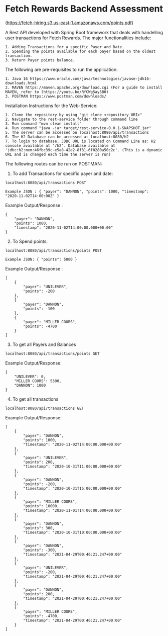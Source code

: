 # Fetch Rewards Backend Assessment 

(https://fetch-hiring.s3.us-east-1.amazonaws.com/points.pdf)

A Rest API developed with Spring Boot framework that deals with handelling user transactions for Fetch Rewards. The major functionalities include:
```
1. Adding Transactions for a specific Payer and Date.
2. Spending the points available for each payer based on the oldest transaction.
3. Return Payer points balance.
```
The following are pre-requisites to run the application:
```
1. Java 16 https://www.oracle.com/java/technologies/javase-jdk16-downloads.html
2. MAVEN https://maven.apache.org/download.cgi (For a guide to install MAVEN, refer to (https://youtu.be/RfCWg5ay5B0)
3. POSTMAN https://www.postman.com/downloads/
```
Installation Instructions for the Web-Service:
```
1. Clone the repository by using "git clone <repository URI>"
2. Navigate to the rest-service folder through command line
3. Run command "mvn clean install"
4. Run command "java -jar target/rest-service-0.0.1-SNAPSHOT.jar"
5. The server can be accessed on localhost:8080/api/transactions
6. The H2 Database can be accessed at localhost:8080/h2
7. To login to database, JDBC URL is located on Command Line as: H2 console available at '/h2'. Database available at 'jdbc:h2:mem:46fbc39c-e5a8-42e2-8f31-6f0280a50c2c'. (This is a dynamic URL and is changed each time the server is run)
```
The following routes can be run on POSTMAN:

1. To add Transactions for specific payer and date: 
```
localhost:8080/api/transactions POST

Example JSON : { "payer": "DANNON", "points": 1000, "timestamp": "2020-11-02T14:00:00Z" }
```
Example Output/Response : 
```
{
    "payer": "DANNON",
    "points": 1000,
    "timestamp": "2020-11-02T14:00:00.000+00:00"
}
```
2. To Spend points:
```
localhost:8080/api/transactions/points POST

Example JSON: { "points": 5000 }
```
Example Output/Response : 
```
[
    {
        "payer": "UNILEVER",
        "points": -200
    },
    {
        "payer": "DANNON",
        "points": -100
    },
    {
        "payer": "MILLER COORS",
        "points": -4700
    }
]
```
3. To get all Payers and Balances
```
localhost:8080/api/transactions/points GET
```
Example Output/Response:
```
{
    "UNILEVER": 0,
    "MILLER COORS": 5300,
    "DANNON": 1000
}
```
4. To get all transactions
```
localhost:8080/api/transactions GET
```
Example Output/Response: 
```
[
    {
        "payer": "DANNON",
        "points": 1000,
        "timestamp": "2020-11-02T14:00:00.000+00:00"
    },
    {
        "payer": "UNILEVER",
        "points": 200,
        "timestamp": "2020-10-31T11:00:00.000+00:00"
    },
    {
        "payer": "DANNON",
        "points": -200,
        "timestamp": "2020-10-31T15:00:00.000+00:00"
    },
    {
        "payer": "MILLER COORS",
        "points": 10000,
        "timestamp": "2020-11-01T14:00:00.000+00:00"
    },
    {
        "payer": "DANNON",
        "points": 300,
        "timestamp": "2020-10-31T10:00:00.000+00:00"
    },
    {
        "payer": "DANNON",
        "points": -300,
        "timestamp": "2021-04-29T00:46:21.247+00:00"
    },
    {
        "payer": "UNILEVER",
        "points": -200,
        "timestamp": "2021-04-29T00:46:21.247+00:00"
    },
    {
        "payer": "DANNON",
        "points": 200,
        "timestamp": "2021-04-29T00:46:21.247+00:00"
    },
    {
        "payer": "MILLER COORS",
        "points": -4700,
        "timestamp": "2021-04-29T00:46:21.247+00:00"
    }
]
